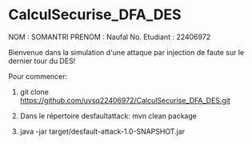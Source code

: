 # CalculSecurise_DFA_DES

NOM            : SOMANTRI
PRENOM         : Naufal
No. Etudiant   : 22406972

Bienvenue dans la simulation d'une attaque par injection de faute sur le dernier tour du DES!

Pour commencer:

1. git clone https://github.com/uvsq22406972/CalculSecurise_DFA_DES.git

2. Dans le répertoire desfaultattack: mvn clean package

3. java -jar target/desfault-attack-1.0-SNAPSHOT.jar